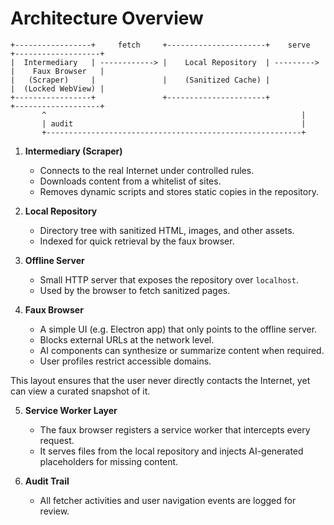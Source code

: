 # Architecture Overview

```
+-----------------+     fetch     +----------------------+    serve   +-------------------+
|  Intermediary   | ------------> |    Local Repository  | ---------> |    Faux Browser   |
|   (Scraper)     |               |    (Sanitized Cache) |            |  (Locked WebView) |
+-----------------+               +----------------------+            +-------------------+
       ^                                                         |
       | audit                                                   |
       +---------------------------------------------------------+
```

1. **Intermediary (Scraper)**
   - Connects to the real Internet under controlled rules.
   - Downloads content from a whitelist of sites.
   - Removes dynamic scripts and stores static copies in the repository.

2. **Local Repository**
   - Directory tree with sanitized HTML, images, and other assets.
   - Indexed for quick retrieval by the faux browser.

3. **Offline Server**
   - Small HTTP server that exposes the repository over `localhost`.
   - Used by the browser to fetch sanitized pages.

4. **Faux Browser**
   - A simple UI (e.g. Electron app) that only points to the offline server.
   - Blocks external URLs at the network level.
   - AI components can synthesize or summarize content when required.
   - User profiles restrict accessible domains.

This layout ensures that the user never directly contacts the Internet, yet can view a curated snapshot of it.

5. **Service Worker Layer**
   - The faux browser registers a service worker that intercepts every request.
   - It serves files from the local repository and injects AI-generated placeholders for missing content.

6. **Audit Trail**
   - All fetcher activities and user navigation events are logged for review.

